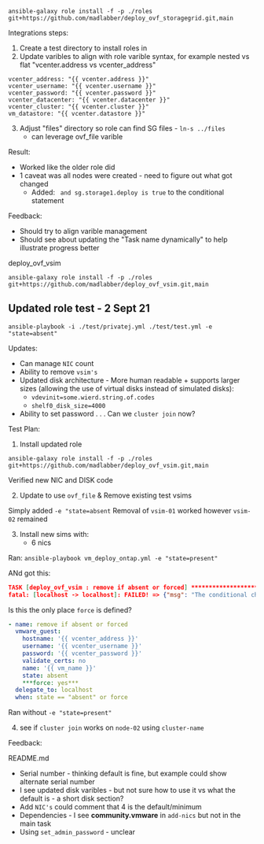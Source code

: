 ```
ansible-galaxy role install -f -p ./roles git+https://github.com/madlabber/deploy_ovf_storagegrid.git,main
```

Integrations steps:
1. Create a test directory to install roles in
2. Update varibles to align with role varible syntax, for example nested vs flat "vcenter.address vs vcenter_address"
```
vcenter_address: "{{ vcenter.address }}"
vcenter_username: "{{ vcenter.username }}"
vcenter_password: "{{ vcenter.password }}"
vcenter_datacenter: "{{ vcenter.datacenter }}"
vcenter_cluster: "{{ vcenter.cluster }}"
vm_datastore: "{{ vcenter.datastore }}"
```
3. Adjust "files" directory so role can find SG files - `ln-s ../files`
    - can leverage ovf_file varible

Result:
* Worked like the older role did
* 1 caveat was all nodes were created - need to figure out what got changed
    * Added: ` and sg.storage1.deploy is true` to the conditional statement

Feedback:
* Should try to align varible management
* Should see about updating the "Task name dynamically" to help illustrate progress better

deploy_ovf_vsim
```
ansible-galaxy role install -f -p ./roles git+https://github.com/madlabber/deploy_ovf_vsim.git,main
```

## Updated role test - 2 Sept 21

`ansible-playbook -i ./test/privatej.yml ./test/test.yml -e "state=absent"`

Updates:
* Can manage `NIC` count
* Ability to remove `vsim's`
* Updated disk architecture - More human readable + supports larger sizes (allowing the use of virtual disks instead of simulated disks):
    * `vdevinit=some.wierd.string.of.codes`
    * `shelf0_disk_size=4000`
* Ability to set password . . . Can we `cluster join` now?

Test Plan:
1. Install updated role

`ansible-galaxy role install -f -p ./roles git+https://github.com/madlabber/deploy_ovf_vsim.git,main`

Verified new NIC and DISK code

2. Update to use `ovf_file` & Remove existing test vsims

Simply added `-e "state=absent`
Removal of `vsim-01` worked however `vsim-02` remained

3. Install new sims with:
    * 6 nics

Ran:
`ansible-playbook vm_deploy_ontap.yml -e "state=present"`

ANd got this:

```json
TASK [deploy_ovf_vsim : remove if absent or forced] ****************************
fatal: [localhost -> localhost]: FAILED! => {"msg": "The conditional check 'state == \"absent\" or force' failed. The error was: error while evaluating conditional (state == \"absent\" or force): 'force' is undefined\n\nThe error appears to be in '/home/ken/Documents/git/project-rathole/test/roles/deploy_ovf_vsim/tasks/main.yml': line 2, column 3, but may\nbe elsewhere in the file depending on the exact syntax problem.\n\nThe offending line appears to be:\n\n---\n- name: remove if absent or forced\n  ^ here\n"}
```

Is this the only place `force` is defined?

```yaml
- name: remove if absent or forced
  vmware_guest:
    hostname: '{{ vcenter_address }}'
    username: '{{ vcenter_username }}'
    password: '{{ vcenter_password }}'    
    validate_certs: no 
    name: '{{ vm_name }}'
    state: absent
    ***force: yes***
  delegate_to: localhost
  when: state == "absent" or force
  ```
Ran without `-e "state=present"`


4. see if `cluster join` works on `node-02` using `cluster-name`

Feedback:

README.md
* Serial number - thinking default is fine, but example could show alternate serial number
* I see updated disk varibles - but not sure how to use it vs what the default is - a short disk section?
* Add `NIC's` could comment that 4 is the default/minimum
* Dependencies - I see **community.vmware** in `add-nics` but not in the main task
* Using `set_admin_password` - unclear
